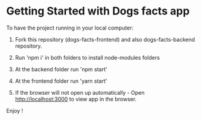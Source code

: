 # Getting Started with Dogs facts app 

To have the project running in your local computer:

1. Fork this repository (dogs-facts-frontend) and also dogs-facts-backend repository.

2. Run 'npm i' in both folders to install node-modules folders

3. At the backend folder run 'npm start'

4. At the frontend folder run 'yarn start'

5. If the browser will not open up automatically - Open [http://localhost:3000](http://localhost:3000) to view app in the browser.

Enjoy !
